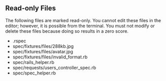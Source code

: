 ## Read-only Files
The following files are marked read-only. You cannot edit these files
in the editor; however, it is possible from the terminal. You must not
modify or delete these files because doing so results in a zero score.

* .rspec
* spec/fixtures/files/288kb.jpg
* spec/fixtures/files/avatar.jpg
* spec/fixtures/files/invalid_format.rb
* spec/rails_helper.rb
* spec/requests/users_controller_spec.rb
* spec/spec_helper.rb